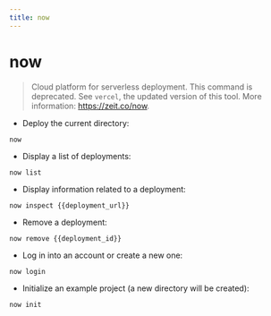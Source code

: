 ```yaml
---
title: now
---
```

# now

> Cloud platform for serverless deployment.
> This command is deprecated. See `vercel`, the updated version of this tool.
> More information: <https://zeit.co/now>.

- Deploy the current directory:

`now`

- Display a list of deployments:

`now list`

- Display information related to a deployment:

`now inspect {{deployment_url}}`

- Remove a deployment:

`now remove {{deployment_id}}`

- Log in into an account or create a new one:

`now login`

- Initialize an example project (a new directory will be created):

`now init`
